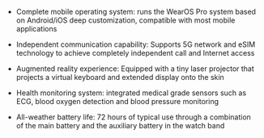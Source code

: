 - Complete mobile operating system: runs the WearOS Pro system based on Android/iOS deep customization, compatible with most mobile applications

- Independent communication capability: Supports 5G network and eSIM technology to achieve completely independent call and Internet access

- Augmented reality experience: Equipped with a tiny laser projector that projects a virtual keyboard and extended display onto the skin

- Health monitoring system: integrated medical grade sensors such as ECG, blood oxygen detection and blood pressure monitoring

- All-weather battery life: 72 hours of typical use through a combination of the main battery and the auxiliary battery in the watch band


